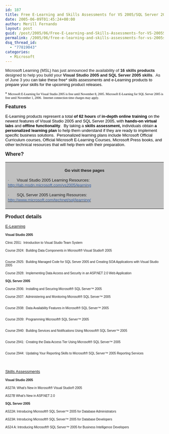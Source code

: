 ```yaml
---
id: 187
title: Free E-Learning and Skills Assessments for VS 2005/SQL Server 2005
date: 2005-06-09T01:45:24+00:00
author: Merill Fernando
layout: post
guid: /post/2005/06/Free-E-Learning-and-Skills-Assessments-for-VS-2005SQL-Server-2005.aspx
permalink: /2005/06/free-e-learning-and-skills-assessments-for-vs-2005sql-server-2005/
dsq_thread_id:
  - "77819043"
categories:
  - Microsoft
---
```

<p class="MsoNormal"><font face="Arial" size="2"><span>Microsoft Learning (MSL) has just announced the availability of <b><span>16 skills products</span></b> designed to help <span>you build </span>your <b><span>Visual Studio 2005 and SQL Server 2005 skills</span></b>.&nbsp; As of June 3 you <font color="black"><span>can take these free* skills assessments and e-Learning products to prepare your skills for the upcoming product releases.&nbsp; </span></font></span></font></p>
<p class="MsoNormal"><font face="Arial" color="black" size="2"><span>* </span></font><font face="Verdana" color="black" size="1"><span>Microsoft E-Learning for Visual Studio 2005 is free until November 8, 2005. Microsoft E-Learning for SQL Server 2005 is free until November 1, 2006.&nbsp; Internet connection time charges may apply.</span></font></p>
<p class="MsoNormal"><b><font face="Arial" size="3"><span>Features</span></font></b></p>
<p class="MsoNormal"><font face="Arial" color="black" size="2"><span>E-Learning products represent a total <b><span>of 62 hours</span></b> of <b><span>in-depth online training</span></b> on the newest features of Visual Studio 2005 and SQL Server 2005, with <b><span>hands-on virtual labs</span></b> and <b><span>offline functionality</span></b>.&nbsp; By taking a <b><span>skills assessment,</span></b> individuals obtain <b><span>a personalized learning plan</span></b> to help them understand if they are ready to implement specific business solutions.&nbsp; Personalized learning plans include Microsoft Official Curriculum courses, Official Microsoft E-Learning Courses, Microsoft Press books, and other technical resources that will help them with their preparation.</span></font></p>
<p class="MsoNormal"><b><font face="Arial" size="3"><span>Where?</span></font></b></p>
<table class="MsoNormalTable" cellspacing="0" cellpadding="0" bgcolor="silver">
<tbody>
<tr>
<td>
<p class="MsoNormal" align="center"><b><font face="Arial" size="2"><span>Go visit these pages</span></font></b></p>
<p class="MsoNormal"><font face="Symbol" size="2"><span>&middot;</span></font><font size="1"><span>&nbsp;&nbsp;&nbsp;&nbsp;&nbsp;&nbsp;&nbsp;&nbsp; </span></font><font face="Arial" size="2"><span>Visual Studio 2005 Learning Resources: <a title="http://lab.msdn.microsoft.com/vs2005/learning" href="http://lab.msdn.microsoft.com/vs2005/learning"><font color="#355ea0">http://lab.msdn.microsoft.com/vs2005/learning</font></a></span></font></p>
<p class="MsoNormal"><font face="Symbol" size="2"><span>&middot;</span></font><font size="1"><span>&nbsp;&nbsp;&nbsp;&nbsp;&nbsp;&nbsp;&nbsp;&nbsp; </span></font><font face="Arial" size="2"><span>SQL Server 2005 Learning Resources: <a title="http://www.microsoft.com/technet/sql/learning/" href="http://www.microsoft.com/technet/sql/learning/"><font color="#355ea0">http://www.microsoft.com/technet/sql/learning/</font></a></span></font></p></td></tr></tbody></table>
<p class="MsoNormal"><b><font face="Arial" size="3"><span>Product details</span></font></b></p>
<p class="MsoNormal"><u><font face="Arial" size="2"><span>E-Learning</span></font></u></p>
<p class="MsoNormal"><b><font face="Arial" size="1"><span>Visual Studio 2005</span></font></b></p>
<p class="MsoNormal"><font face="Arial" size="1"><span>Clinic 2551:&nbsp; Introduction to Visual Studio Team System&nbsp;</span></font></p>
<p class="MsoNormal"><font face="Arial" size="1"><span>Course 2924:&nbsp; Building Data Components in Microsoft&reg; Visual Studio&reg; 2005&nbsp;&nbsp;&nbsp;&nbsp;&nbsp;&nbsp;&nbsp;&nbsp;&nbsp;&nbsp;&nbsp;&nbsp;&nbsp;&nbsp;&nbsp;&nbsp;&nbsp;&nbsp;&nbsp;&nbsp;&nbsp;&nbsp;&nbsp;&nbsp;&nbsp;&nbsp;&nbsp;&nbsp;&nbsp;&nbsp;&nbsp;&nbsp;&nbsp;&nbsp;&nbsp;&nbsp;&nbsp;&nbsp;&nbsp;&nbsp;&nbsp;&nbsp;&nbsp;&nbsp;&nbsp;&nbsp;&nbsp;&nbsp;&nbsp;&nbsp;&nbsp;&nbsp;&nbsp;&nbsp; &nbsp;&nbsp;&nbsp;&nbsp;&nbsp;&nbsp;&nbsp;&nbsp;&nbsp;&nbsp;&nbsp;</span></font></p>
<p class="MsoNormal"><font face="Arial" size="1"><span>Course 2925:&nbsp; Building Managed Code for SQL Server 2005 and Creating SOA Applications with Visual Studio 2005&nbsp;&nbsp;&nbsp;&nbsp;&nbsp;&nbsp;&nbsp;&nbsp;&nbsp;&nbsp;</span></font></p>
<p class="MsoNormal"><font face="Arial" size="1"><span>Course 2928:&nbsp; Implementing Data Access and Security in an ASP.NET 2.0 Web Application&nbsp;</span></font></p>
<p class="MsoNormal"><b><font face="Arial" size="1"><span>SQL Server 2005</span></font></b></p>
<p class="MsoNormal"><font face="Arial" size="1"><span>Course 2936:&nbsp; Installing and Securing Microsoft&reg; SQL Server&trade; 2005</span></font></p>
<p class="MsoNormal"><font face="Arial" size="1"><span>Course 2937:&nbsp; Administering and Monitoring Microsoft&reg; SQL Server&trade; 2005 &nbsp;&nbsp;&nbsp;&nbsp;&nbsp;&nbsp;&nbsp;&nbsp;&nbsp;&nbsp;&nbsp;&nbsp;&nbsp;&nbsp;&nbsp;&nbsp;&nbsp;&nbsp;&nbsp;&nbsp;&nbsp;&nbsp;&nbsp;&nbsp;&nbsp;&nbsp;&nbsp;&nbsp;&nbsp;&nbsp;&nbsp;&nbsp;&nbsp;&nbsp;&nbsp;&nbsp; &nbsp;&nbsp;&nbsp;&nbsp;&nbsp;&nbsp;&nbsp;&nbsp;&nbsp;&nbsp;&nbsp;&nbsp;&nbsp;&nbsp;&nbsp;&nbsp;&nbsp;&nbsp; &nbsp;&nbsp;&nbsp;&nbsp;&nbsp;&nbsp;&nbsp;&nbsp;&nbsp; &nbsp;&nbsp;</span></font></p>
<p class="MsoNormal"><font face="Arial" size="1"><span>Course 2938:&nbsp; Data Availability Features in Microsoft&reg; SQL Server&trade; 2005 &nbsp;&nbsp;&nbsp;&nbsp;&nbsp;&nbsp;&nbsp;&nbsp;&nbsp;&nbsp;&nbsp;&nbsp;&nbsp;&nbsp;&nbsp;&nbsp;&nbsp;&nbsp;&nbsp;&nbsp;&nbsp;&nbsp;&nbsp;&nbsp;&nbsp;&nbsp;&nbsp;&nbsp;&nbsp;&nbsp;&nbsp;&nbsp;&nbsp;&nbsp;&nbsp;&nbsp;&nbsp;&nbsp; &nbsp;&nbsp;&nbsp;&nbsp;&nbsp; &nbsp;&nbsp;&nbsp;&nbsp;&nbsp;&nbsp;&nbsp;&nbsp;&nbsp;&nbsp;&nbsp; &nbsp;&nbsp;&nbsp;&nbsp;&nbsp;&nbsp;&nbsp;&nbsp; &nbsp;&nbsp;&nbsp;</span></font></p>
<p class="MsoNormal"><font face="Arial" size="1"><span>Course 2939:&nbsp; Programming Microsoft&reg; SQL Server&trade; 2005 &nbsp;&nbsp;&nbsp;&nbsp;&nbsp;&nbsp;&nbsp;&nbsp;&nbsp;&nbsp;&nbsp;&nbsp;&nbsp;&nbsp;&nbsp;&nbsp;&nbsp;&nbsp;&nbsp;&nbsp;&nbsp;&nbsp;&nbsp;&nbsp;&nbsp;&nbsp;&nbsp;&nbsp;&nbsp;&nbsp;&nbsp;&nbsp;&nbsp;&nbsp;&nbsp;&nbsp;&nbsp;&nbsp;&nbsp;&nbsp;&nbsp;&nbsp;&nbsp;&nbsp;&nbsp;&nbsp;&nbsp;&nbsp;&nbsp;&nbsp;&nbsp;&nbsp;&nbsp;&nbsp;&nbsp;&nbsp;&nbsp;&nbsp;&nbsp;&nbsp;&nbsp;&nbsp;&nbsp;&nbsp;&nbsp;&nbsp;&nbsp;&nbsp;&nbsp;&nbsp;&nbsp;&nbsp;&nbsp;&nbsp;&nbsp;&nbsp;&nbsp; &nbsp;&nbsp; &nbsp;&nbsp;&nbsp;&nbsp;&nbsp;&nbsp;&nbsp;&nbsp;&nbsp;</span></font></p>
<p class="MsoNormal"><font face="Arial" size="1"><span>Course 2940:&nbsp; Building Services and Notifications Using Microsoft&reg; SQL Server&trade; 2005 &nbsp;&nbsp;&nbsp;&nbsp;&nbsp;&nbsp;&nbsp;&nbsp;&nbsp;&nbsp;&nbsp;&nbsp;&nbsp;&nbsp;&nbsp;&nbsp;&nbsp;&nbsp;&nbsp;&nbsp;&nbsp;&nbsp;&nbsp;&nbsp;&nbsp;&nbsp; &nbsp;&nbsp;&nbsp;&nbsp;&nbsp;&nbsp;&nbsp;&nbsp;&nbsp;&nbsp;&nbsp;&nbsp;&nbsp;&nbsp;&nbsp;&nbsp;&nbsp;&nbsp;&nbsp;&nbsp;&nbsp;&nbsp;&nbsp;</span></font></p>
<p class="MsoNormal"><font face="Arial" size="1"><span>Course 2941:&nbsp; Creating the Data Access Tier Using Microsoft&reg; SQL Server&trade; 2005&nbsp;&nbsp;&nbsp;&nbsp;&nbsp;&nbsp;&nbsp;&nbsp;&nbsp; &nbsp;&nbsp;&nbsp;&nbsp;&nbsp;&nbsp;&nbsp;&nbsp;&nbsp;&nbsp;&nbsp;&nbsp;&nbsp;&nbsp;&nbsp;&nbsp;&nbsp;&nbsp;&nbsp;&nbsp;&nbsp;&nbsp;&nbsp; &nbsp;&nbsp;&nbsp;&nbsp;&nbsp;&nbsp;&nbsp;&nbsp;&nbsp;&nbsp;&nbsp; &nbsp;&nbsp;&nbsp;&nbsp;&nbsp;&nbsp;&nbsp;&nbsp;&nbsp;&nbsp;</span></font></p>
<p class="MsoNormal"><font face="Arial" size="1"><span>Course 2944:&nbsp; Updating Your Reporting Skills to Microsoft&reg; SQL Server&trade; 2005 Reporting Services</span></font></p>
<p class="MsoNormal"><font face="Arial" size="2"><span></span></font>&nbsp;</p>
<p class="MsoNormal"><u><font face="Arial" size="2"><span>Skills Assessments</span></font></u></p>
<p class="MsoNormal"><b><font face="Arial" size="1"><span>Visual Studio 2005</span></font></b></p>
<p class="MsoNormal"><font face="Arial" size="1"><span>AS27A: What's New in Microsoft&reg; Visual Studio&reg; 2005</span></font></p>
<p class="MsoNormal"><font face="Arial" size="1"><span>AS27B What's New in ASP.NET 2.0</span></font></p>
<p class="MsoNormal"><b><font face="Arial" size="1"><span>SQL Server 2005</span></font></b></p>
<p class="MsoNormal"><font face="Arial" size="1"><span>AS22A: Introducing Microsoft&reg; SQL Server&trade; 2005 for Database Administrators</span></font></p>
<p class="MsoNormal"><font face="Arial" size="1"><span>AS23A: Introducing Microsoft&reg; SQL Server&trade; 2005 for Database Developers </span></font></p>
<p class="MsoNormal"><font face="Arial" size="1"><span>AS24 A: Introducing Microsoft&reg; SQL Server&trade; 2005 for Business Intelligence Developers</span></font></p>